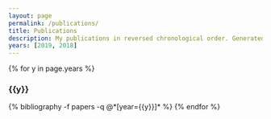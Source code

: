 ```yaml
---
layout: page
permalink: /publications/
title: Publications
description: My publications in reversed chronological order. Generated by jekyll-scholar.
years: [2019, 2018]
---
```


{% for y in page.years %}
  <h3 class="year">{{y}}</h3>
  {% bibliography -f papers -q @*[year={{y}}]* %}
{% endfor %}
